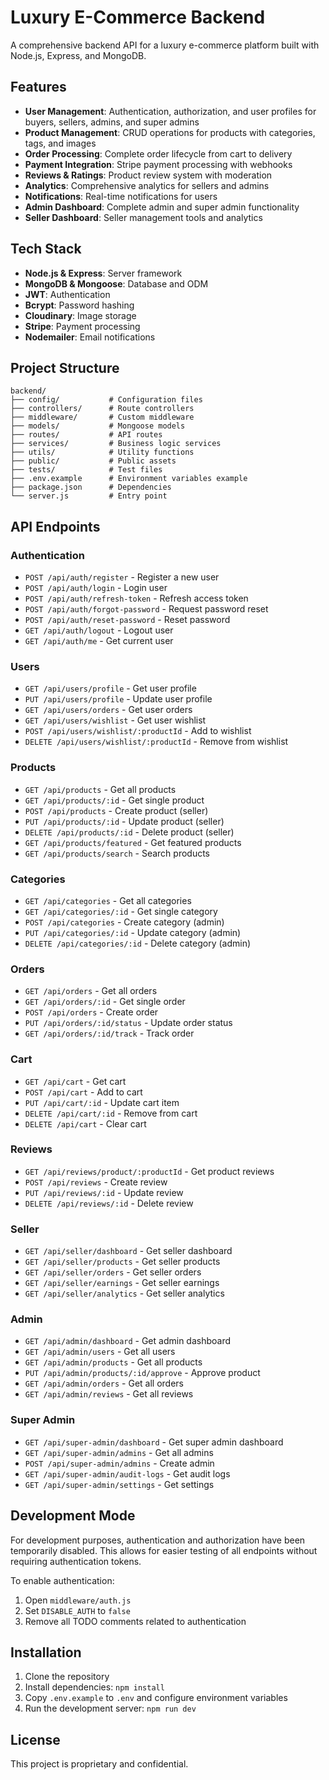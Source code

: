 # Luxury E-Commerce Backend

A comprehensive backend API for a luxury e-commerce platform built with Node.js, Express, and MongoDB.

## Features

- **User Management**: Authentication, authorization, and user profiles for buyers, sellers, admins, and super admins
- **Product Management**: CRUD operations for products with categories, tags, and images
- **Order Processing**: Complete order lifecycle from cart to delivery
- **Payment Integration**: Stripe payment processing with webhooks
- **Reviews & Ratings**: Product review system with moderation
- **Analytics**: Comprehensive analytics for sellers and admins
- **Notifications**: Real-time notifications for users
- **Admin Dashboard**: Complete admin and super admin functionality
- **Seller Dashboard**: Seller management tools and analytics

## Tech Stack

- **Node.js & Express**: Server framework
- **MongoDB & Mongoose**: Database and ODM
- **JWT**: Authentication
- **Bcrypt**: Password hashing
- **Cloudinary**: Image storage
- **Stripe**: Payment processing
- **Nodemailer**: Email notifications

## Project Structure

```
backend/
├── config/           # Configuration files
├── controllers/      # Route controllers
├── middleware/       # Custom middleware
├── models/           # Mongoose models
├── routes/           # API routes
├── services/         # Business logic services
├── utils/            # Utility functions
├── public/           # Public assets
├── tests/            # Test files
├── .env.example      # Environment variables example
├── package.json      # Dependencies
└── server.js         # Entry point
```

## API Endpoints

### Authentication
- `POST /api/auth/register` - Register a new user
- `POST /api/auth/login` - Login user
- `POST /api/auth/refresh-token` - Refresh access token
- `POST /api/auth/forgot-password` - Request password reset
- `POST /api/auth/reset-password` - Reset password
- `GET /api/auth/logout` - Logout user
- `GET /api/auth/me` - Get current user

### Users
- `GET /api/users/profile` - Get user profile
- `PUT /api/users/profile` - Update user profile
- `GET /api/users/orders` - Get user orders
- `GET /api/users/wishlist` - Get user wishlist
- `POST /api/users/wishlist/:productId` - Add to wishlist
- `DELETE /api/users/wishlist/:productId` - Remove from wishlist

### Products
- `GET /api/products` - Get all products
- `GET /api/products/:id` - Get single product
- `POST /api/products` - Create product (seller)
- `PUT /api/products/:id` - Update product (seller)
- `DELETE /api/products/:id` - Delete product (seller)
- `GET /api/products/featured` - Get featured products
- `GET /api/products/search` - Search products

### Categories
- `GET /api/categories` - Get all categories
- `GET /api/categories/:id` - Get single category
- `POST /api/categories` - Create category (admin)
- `PUT /api/categories/:id` - Update category (admin)
- `DELETE /api/categories/:id` - Delete category (admin)

### Orders
- `GET /api/orders` - Get all orders
- `GET /api/orders/:id` - Get single order
- `POST /api/orders` - Create order
- `PUT /api/orders/:id/status` - Update order status
- `GET /api/orders/:id/track` - Track order

### Cart
- `GET /api/cart` - Get cart
- `POST /api/cart` - Add to cart
- `PUT /api/cart/:id` - Update cart item
- `DELETE /api/cart/:id` - Remove from cart
- `DELETE /api/cart` - Clear cart

### Reviews
- `GET /api/reviews/product/:productId` - Get product reviews
- `POST /api/reviews` - Create review
- `PUT /api/reviews/:id` - Update review
- `DELETE /api/reviews/:id` - Delete review

### Seller
- `GET /api/seller/dashboard` - Get seller dashboard
- `GET /api/seller/products` - Get seller products
- `GET /api/seller/orders` - Get seller orders
- `GET /api/seller/earnings` - Get seller earnings
- `GET /api/seller/analytics` - Get seller analytics

### Admin
- `GET /api/admin/dashboard` - Get admin dashboard
- `GET /api/admin/users` - Get all users
- `GET /api/admin/products` - Get all products
- `PUT /api/admin/products/:id/approve` - Approve product
- `GET /api/admin/orders` - Get all orders
- `GET /api/admin/reviews` - Get all reviews

### Super Admin
- `GET /api/super-admin/dashboard` - Get super admin dashboard
- `GET /api/super-admin/admins` - Get all admins
- `POST /api/super-admin/admins` - Create admin
- `GET /api/super-admin/audit-logs` - Get audit logs
- `GET /api/super-admin/settings` - Get settings

## Development Mode

For development purposes, authentication and authorization have been temporarily disabled. This allows for easier testing of all endpoints without requiring authentication tokens.

To enable authentication:

1. Open `middleware/auth.js`
2. Set `DISABLE_AUTH` to `false`
3. Remove all TODO comments related to authentication

## Installation

1. Clone the repository
2. Install dependencies: `npm install`
3. Copy `.env.example` to `.env` and configure environment variables
4. Run the development server: `npm run dev`

## License

This project is proprietary and confidential.
